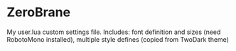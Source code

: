 # ZeroBrane
My user.lua custom settings file.
Includes: 
font definition and sizes (need RobotoMono installed), multiple style defines (copied from TwoDark theme)
